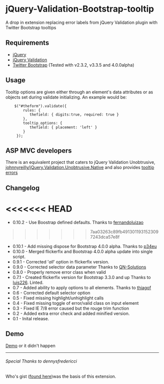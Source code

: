 jQuery-Validation-Bootstrap-tooltip
===================================

A drop in extension replacing error labels from jQuery Validation plugin with Twitter Bootstrap tooltips

Requirements
-------------
* [jQuery](http://jquery.com/)
* [jQuery Validation](http://jqueryvalidation.org/)
* [Twitter Bootstrap](http://getbootstrap.com/) (Tested with v2.3.2, v3.3.5 and 4.0.0alpha)

Usage
------
Tooltip options are given either through an element's data attributes or as objects set during validate initializing.  An example would be:

        $("#theform").validate({
            rules: {
               thefield: { digits:true, required: true }
            },
            tooltip_options: {
               thefield: { placement: 'left' }
            }
         });

ASP MVC developers
-------
There is an equivalent project that caters to jQuery Validation Unobtrusive, [johnnyreilly/jQuery.Validation.Unobtrusive.Native](https://github.com/johnnyreilly/jQuery.Validation.Unobtrusive.Native) and also provides [tooltip errors](http://johnnyreilly.github.io/jQuery.Validation.Unobtrusive.Native/AdvancedDemo/Tooltip.html)

Changelog
-----
<<<<<<< HEAD
=======
* 0.10.2 - Use Boostrap defined defaults.  Thanks to [fernandoluizao](https://github.com/fernandoluizao)
>>>>>>> 7aa03263c89fb4913011931523097243dca57e8f
* 0.10.1 - Add missing dispose for Bootstrap 4.0.0 alpha.  Thanks to [p34eu](https://github.com/p34eu)
* 0.10.0 - Merged flickerfix and Bootstrap 4.0.0 alpha update into single script.
* 0.9.1 - Corrected '_all_' option in flickerfix version.
* 0.9.0 - Corrected selector data parameter Thanks to [QN-Solutions](https://github.com/QN-Solutions)
* 0.8.0 - Properly remove error class when valid
* 0.7.1 - Created flickerfix version for Bootstrap 3.3.0 and up  Thanks to [luis226](https://github.com/luis226). Linted.
* 0.7 -   Added ability to apply options to all elements. Thanks to [thiagof](https://github.com/thiagof)
* 0.6 -   Corrected default selector option
* 0.5 -   Fixed missing highlight/unhighlight calls
* 0.4 -   Fixed missing toggle of error/valid class on input element  
* 0.3 -   Fixed IE 7/8 error caused but the rouge trim function
* 0.2 -   Added extra error check and added minified version.
* 0.1 -   Inital release.

Demo
-----
[Demo](http://thrilleratplay.github.io/jquery-validation-bootstrap-tooltip/) or it didn't happen

* * *
###### Special Thanks to dennysfredericci
Who's gist ([found here](https://gist.github.com/dennysfredericci/3030983))was the basis of this extension.
